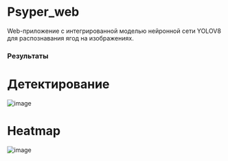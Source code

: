 # Psyper_web
Web-приложение с интегрированной моделью нейронной сети YOLOV8 для распознавания ягод на изображениях.
### Результаты
# Детектирование
![image](https://github.com/Falcon-51/Psyper_web/assets/92328230/123afd85-23d9-4e6a-b2ff-821f9cee4ce0)
# Heatmap
![image](https://github.com/Falcon-51/Psyper_web/assets/92328230/81728367-61da-4a1c-a1c7-01a67b80722c)

